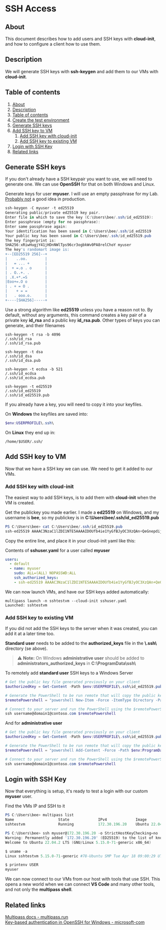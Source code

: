 # SSH Access

## About <a id="about"></a>
This document describes how to add users and SSH keys with **cloud-init**, and how to configure a client how to use them.  

## Description <a id="description"></a>
We will generate SSH keys with **ssh-keygen** and add them to our VMs with **cloud-init**.  

## Table of contents <a id="table-of-contents"></a>
1. [About](#about)
2. [Description](#description)
3. [Table of contents](#table-of-contents)
4. [Create the test environment](#create-the-test-environment)
5. [Generate SSH keys](#generate-ssh-keys)
6. [Add SSH key to VM](#add-ssh-key-to-vm)
    1. [Add SSH key with cloud-init](#add-ssh-key-with-cloud-init)
    2. [Add SSH key to existing VM](#add-ssh-key-to-existing-vm)
7. [Login with SSH Key](#login-with-ssh-key)
8. [Related links](#related-links)

## Generate SSH keys <a id="generate-ssh-keys"></a>
If you don't already have a SSH keypair you want to use, we will need to generate one. We can use **OpenSSH** for that on both Windows and Linux.  

Generate keys for user **myuser**. I will use an empty passphrase for my Lab. [Probably not](NIST.IR.7966.pdf) a good idea in production.
```powershell
ssh-keygen -C myuser -t ed25519
Generating public/private ed25519 key pair.
Enter file in which to save the key (C:\Users\bee/.ssh/id_ed25519):
Enter passphrase (empty for no passphrase):
Enter same passphrase again:
Your identification has been saved in C:\Users\bee/.ssh/id_ed25519
Your public key has been saved in C:\Users\bee/.ssh/id_ed25519.pub
The key fingerprint is:
SHA256:xRiwHugjY41jHDnNWlTps96cr3ogbkWv0PA8relChoY myuser
The key's randomart image is:
+--[ED25519 256]--+
|    ..oo.        |
|   = ... +       |
|  + =.o . o      |
| . O..+. .       |
| .X.+*.=S        |
|Eoo+=.O o        |
| . + = O .       |
|    + = =        |
|   . ooo.o.      |
+----[SHA256]-----+
```

Use a strong algorithm like **ed25519** unless you have a reason not to. By default, without any arguments, this command creates a key pair of a 
private key **id_rsa** and a public key **id_rsa.pub**. Other types of keys you can generate, and their filenames
```console
ssh-keygen -t rsa -b 4096
/.ssh/id_rsa
/.ssh/id_rsa.pub

ssh-keygen -t dsa
/.ssh/id_dsa
/.ssh/id_dsa.pub

ssh-keygen -t ecdsa -b 521
/.ssh/id_ecdsa
/.ssh/id_ecdsa.pub

ssh-keygen -t ed25519
/.ssh/id_ed25519
/.ssh/id_ed25519.pub
```

If you already have a key, you will need to copy it into your keyfiles.

On **Windows** the keyfiles are saved into:
```powershell
$env:USERPROFILE\.ssh\
```

On **Linux** they end up in:
```console
/home/$USER/.ssh/
```

## Add SSH key to VM <a id="add-ssh-key-to-vm"></a>
Now that we have a SSH key we can use. We need to get it added to our VMs. 

### Add SSH key with cloud-init <a id="add-ssh-key-with-cloud-init"></a>
The easiest way to add SSH keys, is to add them with **cloud-init** when the VM is created.  

Get the publickey you made earlier. I made a **ed25519** on Windows, and my username is **bee**, so my publickey 
is in **C:\Users\bee/.ssh/id_ed25519.pub**
```powershell
PS C:\Users\bee> cat C:\Users\bee/.ssh/id_ed25519.pub
ssh-ed25519 AAAAC3NzaC1lZDI1NTE5AAAAIDOUfb4ie1YyGfBJyOC3XzQAn+QeGnepdijc5n/RW50f myuser
```

Copy the entire line, and place it in your cloud-init yaml like this:

Contents of **sshuser.yaml** for a user called **myuser**
```yaml
users:
  - default
  - name: myuser
    sudo: ALL=(ALL) NOPASSWD:ALL
    ssh_authorized_keys:
    - ssh-ed25519 AAAAC3NzaC1lZDI1NTE5AAAAIDOUfb4ie1YyGfBJyOC3XzQAn+QeGnepdijc5n/RW50f myuser
```

We can now launch VMs, and have our SSH keys added automatically:
```console
multipass launch -n sshtestvm --cloud-init sshuser.yaml
Launched: sshtestvm
```

### Add SSH key to existing VM <a id="add-ssh-key-to-existing-vm"></a>
If you did not add the SSH keys to the server when it was created, you can add it at a later time too. 

**Standard user** needs to be added to the **authorized_keys** file in the **\\.ssh\\** directory (se above).  

> :warning: **Note:** On Windows **administrative user** should be added to **administrators_authorized_keys** in **C:\ProgramData\ssh\\**

To remotely add **standard user** SSH keys to a Windows Server
```powershell
# Get the public key file generated previously on your client
$authorizedKey = Get-Content -Path $env:USERPROFILE\.ssh\id_ed25519.pub

# Generate the PowerShell to be run remote that will copy the public key file generated previously on your client to the authorized_keys file on your server
$remotePowershell = "powershell New-Item -Force -ItemType Directory -Path $env:USERPROFILE\.ssh; Add-Content -Force -Path $env:USERPROFILE\.ssh\authorized_keys -Value '$authorizedKey'"

# Connect to your server and run the PowerShell using the $remotePowerShell variable
ssh username@domain1@contoso.com $remotePowershell
```

And for **administrative user**
```powershell
# Get the public key file generated previously on your client
$authorizedKey = Get-Content -Path $env:USERPROFILE\.ssh\id_ed25519.pub

# Generate the PowerShell to be run remote that will copy the public key file generated previously on your client to the authorized_keys file on your server
$remotePowershell = "powershell Add-Content -Force -Path $env:ProgramData\ssh\administrators_authorized_keys -Value '$authorizedKey';icacls.exe ""$env:ProgramData\ssh\administrators_authorized_keys"" /inheritance:r /grant ""Administrators:F"" /grant ""SYSTEM:F"""

# Connect to your server and run the PowerShell using the $remotePowerShell variable
ssh username@domain1@contoso.com $remotePowershell
```

## Login with SSH Key <a id="login-with-ssh-key"></a>
Now that everything is setup, it's ready to test a login with our custom **myuser** user.  

Find the VMs IP and SSH to it
```powershell
PS C:\Users\bee> multipass list
Name                    State             IPv4             Image
sshtestvm               Running           172.30.196.20    Ubuntu 22.04 LTS

PS C:\Users\bee> ssh myuser@172.30.196.20 -o StrictHostKeyChecking=no
Warning: Permanently added '172.30.196.20' (ED25519) to the list of known hosts.
Welcome to Ubuntu 22.04.2 LTS (GNU/Linux 5.15.0-71-generic x86_64)

$ uname -a
Linux sshtestvm 5.15.0-71-generic #78-Ubuntu SMP Tue Apr 18 09:00:29 UTC 2023 x86_64 x86_64 x86_64 GNU/Linux

$ printenv USER
myuser
```

We can now connect to our VMs from our host with tools that use SSH. This opens a new world when we can connect **VS Code** and many other tools, and not only 
the **multipass shell**.  

## Related links <a id="related-links"></a>
[Multipass docs - multipass.run](https://multipass.run/docs)  
[Key-based authentication in OpenSSH for Windows - microsoft-com](https://learn.microsoft.com/en-us/windows-server/administration/openssh/openssh_keymanagement)  

